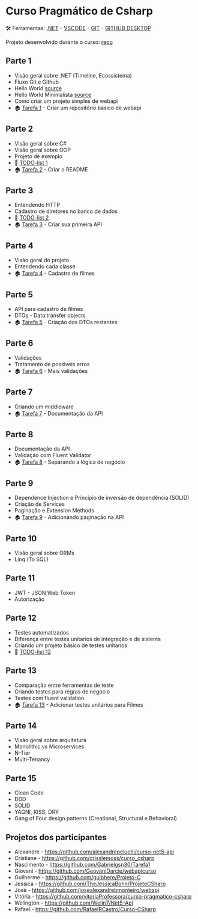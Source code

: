# Curso Pragmático de Csharp

🛠️ Ferramentas: [.NET](https://dotnet.microsoft.com/download) - [VSCODE](https://code.visualstudio.com/) - [GIT](https://git-scm.com/) - [GITHUB DESKTOP](https://desktop.github.com/)

Projeto desenvolvido durante o curso: [repo](https://github.com/andredarcie/work-in-progress-web-api)

## Parte 1 

- Visão geral sobre .NET (Timeline, Ecossistema)
- Fluxo Git e Github
- Hello World [source](hello_world)
- Hello World Minimalista [source](hello_world_minimalista)
- Como criar um projeto simples de webapi
- 🏠 [Tarefa 1](tarefas/tarefa_1.md) - Criar um repositório básico de webapi

## Parte 2

- Visão geral sobre C#
- Visão geral sobre OOP
- Projeto de exemplo
- 📝 [TODO-list 1](todo_lists/todo_list_1.md)
- 🏠 [Tarefa 2](tarefas/tarefa_2.md) - Criar o README

## Parte 3

- Entendendo HTTP
- Cadastro de diretores no banco de dados
- 📝 [TODO-list 2](todo_lists/todo_list_2.md)
- 🏠 [Tarefa 3](tarefas/tarefa_3.md) - Criar sua primeira API

## Parte 4

- Visão geral do projeto
- Entendendo cada classe
- 🏠 [Tarefa 4](tarefas/tarefa_4.md) - Cadastro de filmes

## Parte 5

- API para cadastro de filmes
- DTOs - Data transfer objects
- 🏠 [Tarefa 5](tarefas/tarefa_5.md) - Criação dos DTOs restantes


## Parte 6

- Validações
- Tratamento de possiveis erros
- 🏠 [Tarefa 6](tarefas/tarefa_6.md) - Mais validações

## Parte 7

- Criando um middleware
- 🏠 [Tarefa 7](tarefas/tarefa_7.md) - Documentação da API

## Parte 8
- Documentação da API
- Validação com Fluent Validator
- 🏠 [Tarefa 8](tarefas/tarefa_8.md) - Separando a lógica de negócio

## Parte 9
- Dependence Injection e Princípio de inversão de dependência (SOLID)
- Criação de Services
- Paginação e Extension Methods
- 🏠 [Tarefa 9](tarefas/tarefa_9.md) - Adicionando paginação na API

## Parte 10
- Visão geral sobre ORMs
- Linq (To SQL)

## Parte 11
- JWT - JSON Web Token
- Autorização

## Parte 12
- Testes automatizados
- Diferença entre testes unitarios de integração e de sistema
- Criando um projeto básico de testes unitarios
- 📝 [TODO-list 12](todo_lists/todo_list_12.md)


## Parte 13
- Comparação entre ferramentas de teste
- Criando testes para regras de negocio
- Testes com fluent validation
- 🏠 [Tarefa 13](tarefas/tarefa_13.md) - Adicionar testes unitários para Filmes

## Parte 14

- Visão geral sobre arquitetura 
- Monolithic vs Microservices
- N-Tier
- Multi-Tenancy

## Parte 15

- Clean Code
- DDD
- SOLID
- YAGNI, KISS, DRY
- Gang of Four design patterns (Creational, Structural e Behavioral)

## Projetos dos participantes
- Alexandre - https://github.com/alexandrepeluchi/curso-net5-api
- Cristiane - https://github.com/crisslemoss/curso_csharp
- Nascimento - https://github.com/Gabrielgsn30/Tarefa1
- Giovani - https://github.com/GeovaniDarcie/webapicurso
- Guilherme - https://github.com/guibhere/Projeto-C
- Jessica - https://github.com/TheJessicaBohn/ProjetoCSharp
- José - https://github.com/josealexandrebmonteiro/webapi
- Vitória - https://github.com/vitoriaProfessora/curso-pragmatico-csharp
- Welington - https://github.com/Welin7/Net5-Api
- Rafael - https://github.com/RafaelRCastro/Curso-CSharp
